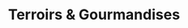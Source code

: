---
title: "Terroirs & Gourmandises "
url: /le-guilvinec/terroirs-et-gourmandises/
shop: charcuterie
---